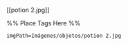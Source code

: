 <span class='gallery-span-info'> [[potion 2.jpg]] </span>

%% Place Tags Here %%
```gallery-info
imgPath=Imágenes/objetos/potion 2.jpg
```
